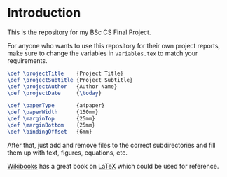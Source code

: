 # Introduction

This is the repository for my BSc CS Final Project.

For anyone who wants to use this repository for their own project
reports, make sure to change the variables in `variables.tex` to match
your requirements.

``` tex
\def \projectTitle    {Project Title}
\def \projectSubtitle {Project Subtitle}
\def \projectAuthor   {Author Name}
\def \projectDate     {\today}

\def \paperType       {a4paper}
\def \paperWidth      {150mm}
\def \marginTop       {25mm}
\def \marginBottom    {25mm}
\def \bindingOffset   {6mm}

```

After that, just add and remove files to the correct subdirectories
and fill them up with text, figures, equations, etc.

[Wikibooks](https://en.wikibooks.org/wiki/Main_Page) has a great book on
[LaTeX](https://en.wikibooks.org/wiki/LaTeX/) which could be used for
reference.

